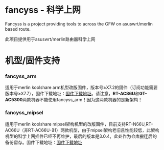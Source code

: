 # fancyss - 科学上网
Fancyss is a project providing tools to across the GFW on asuswrt/merlin based route. 

此项目提供用于asuswrt/merlin路由器科学上网

# 机型/固件支持
### fancyss_arm
适用于merlin koolshare arm机型改版固件，版本号≥X7.2的固件（订阅功能需要版本号≥X7.7），固件下载地址：[固件下载地址](http://koolshare.cn/forum-96-1.html)。请注意，<b>RT-AC86U</b>和<b>GT-AC5300</b>两款机器不能使用fancyss_arm！因为这两款机器的是新架构！

### fancyss_mipsel
适用于merlin koolshare mipsel架构机型的改版固件，目前支持RT-N66U,RT-AC66U（非RT-AC66U-B1）两款机型，由于mipsel架构老旧且性能较低，此架构机型的科学上网插件已经不再维护，最后的版本是3.0.4，此处作为仓库搬迁后的备份留存。固件下载地址：[固件下载地址](http://koolshare.cn/forum-96-1.html)
